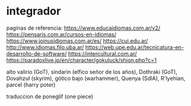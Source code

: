 # integrador
paginas de referencia:
https://www.educaidiomas.com.ar/v2/
https://pensaris.com.ar/cursos-en-idiomas/
https://www.joinusidiomas.com.ar/es/
https://cui.edu.ar/
http://www.idiomas.filo.uba.ar/
https://web.upe.edu.ar/tecnicatura-en-desarrollo-de-software/
https://intercultural.com.ar/
https://paradoxlive.jp/en/character/gokuluck/shion.php?c=1


alto valirio (GoT), sindarin (elfico señor de los años), Dothraki (GoT), Dovahzul (skyrim), gótico bajo (warhammer), Quenya (SdlA), R'lyehian, parcel (harry poter)

traduccion de poneglif (one piece)